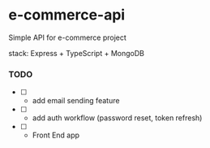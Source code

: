 # e-commerce-api
Simple API for e-commerce project

stack: Express + TypeScript + MongoDB

### TODO

- [ ] - add email sending feature
- [ ] - add auth workflow (password reset, token refresh)
- [ ] - Front End app

